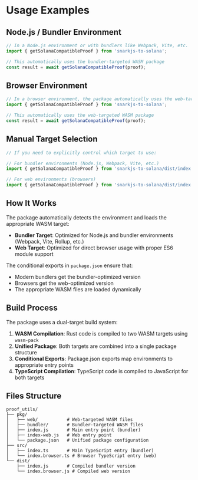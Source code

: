 # Usage Examples

## Node.js / Bundler Environment

```javascript
// In a Node.js environment or with bundlers like Webpack, Vite, etc.
import { getSolanaCompatibleProof } from 'snarkjs-to-solana';

// This automatically uses the bundler-targeted WASM package
const result = await getSolanaCompatibleProof(proof);
```

## Browser Environment

```javascript
// In a browser environment, the package automatically uses the web-targeted WASM
import { getSolanaCompatibleProof } from 'snarkjs-to-solana';

// This automatically uses the web-targeted WASM package
const result = await getSolanaCompatibleProof(proof);
```

## Manual Target Selection

```javascript
// If you need to explicitly control which target to use:

// For bundler environments (Node.js, Webpack, Vite, etc.)
import { getSolanaCompatibleProof } from 'snarkjs-to-solana/dist/index.js';

// For web environments (browsers)
import { getSolanaCompatibleProof } from 'snarkjs-to-solana/dist/index.browser.js';
```

## How It Works

The package automatically detects the environment and loads the appropriate WASM target:

- **Bundler Target**: Optimized for Node.js and bundler environments (Webpack, Vite, Rollup, etc.)
- **Web Target**: Optimized for direct browser usage with proper ES6 module support

The conditional exports in `package.json` ensure that:
- Modern bundlers get the bundler-optimized version
- Browsers get the web-optimized version
- The appropriate WASM files are loaded dynamically

## Build Process

The package uses a dual-target build system:

1. **WASM Compilation**: Rust code is compiled to two WASM targets using `wasm-pack`
2. **Unified Package**: Both targets are combined into a single package structure
3. **Conditional Exports**: Package.json exports map environments to appropriate entry points
4. **TypeScript Compilation**: TypeScript code is compiled to JavaScript for both targets

## Files Structure

```
proof_utils/
├── pkg/
│   ├── web/           # Web-targeted WASM files
│   ├── bundler/       # Bundler-targeted WASM files
│   ├── index.js       # Main entry point (bundler)
│   ├── index-web.js   # Web entry point
│   └── package.json   # Unified package configuration
├── src/
│   ├── index.ts       # Main TypeScript entry (bundler)
│   └── index.browser.ts # Browser TypeScript entry (web)
└── dist/
    ├── index.js       # Compiled bundler version
    └── index.browser.js # Compiled web version
``` 
